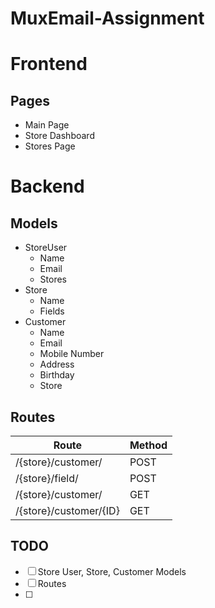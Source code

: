 # MuxEmail-Assignment

# Frontend
## Pages
- Main Page
- Store Dashboard
- Stores Page

# Backend
## Models
- StoreUser
    - Name
    - Email
    - Stores
- Store
    - Name
    - Fields
- Customer
    - Name
    - Email
    - Mobile Number
    - Address
    - Birthday
    - Store

## Routes
Route                     | Method  |
--------------------------|---------|
/{store}/customer/        | POST    |
/{store}/field/           | POST    |
/{store}/customer/        | GET     |
/{store}/customer/{ID}    | GET     |

## TODO
- [ ] Store User, Store, Customer Models
- [ ] Routes
- [ ] 